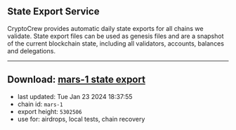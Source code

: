 ## State Export Service
CryptoCrew provides automatic daily state exports for all chains we validate. State export files can be used as genesis files and are a snapshot of the current blockchain state, including all validators, accounts, balances and delegations.

---
**Download: [mars-1 state export](https://dl.ccvalidators.com/SERVICE/mars/mars-1_export_5302506.json)**
---

- last updated: Tue Jan 23 2024 18:37:55
- chain id: `mars-1`
- export height: `5302506`
- use for: airdrops, local tests, chain recovery
